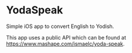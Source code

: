 # YodaSpeak
Simple iOS app to convert English to Yodish.

This app uses a public API which can be found at https://www.mashape.com/ismaelc/yoda-speak. 
